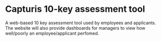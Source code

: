 # Capturis 10-key assessment tool
A web-based 10 key assessment tool used by employees and applicants. The website will also provide dashboards for managers to view how well/poorly an employee/applicant perfomed.
